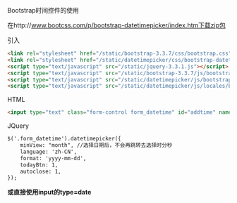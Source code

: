 Bootstrap时间控件的使用

在http://www.bootcss.com/p/bootstrap-datetimepicker/index.htm下载zip包

引入

```html
<link rel="stylesheet" href="/static/bootstrap-3.3.7/css/bootstrap.css">
<link rel="stylesheet" href="/static/datetimepicker/css/bootstrap-datetimepicker.css">
<script type="text/javascript" src="/static/jquery-3.3.1.js"></script>
<script type="text/javascript" src="/static/bootstrap-3.3.7/js/bootstrap.js"></script>
<script type="text/javascript" src="/static/datetimepicker/js/bootstrap-datetimepicker.js"></script>
<script type="text/javascript" src="/static/datetimepicker/js/locales/bootstrap-datetimepicker.fr.js"></script>
```

HTML

```html
<input type="text" class="form-control form_datetime" id="addtime" name="addtime" value="{{ now }}" placeholder="">
```

JQuery

```html
$('.form_datetime').datetimepicker({
    minView: "month", //选择日期后，不会再跳转去选择时分秒
    language: 'zh-CN',
    format: 'yyyy-mm-dd',
    todayBtn: 1,
    autoclose: 1,
});
```



**或直接使用input的type=date**
